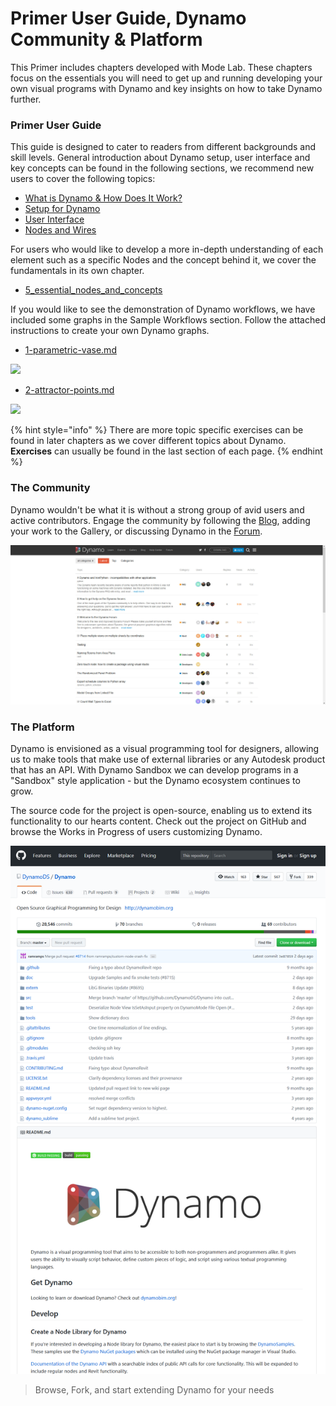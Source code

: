 # Primer User Guide, Dynamo Community & Platform

This Primer includes chapters developed with Mode Lab. These chapters focus on the essentials you will need to get up and running developing your own visual programs with Dynamo and key insights on how to take Dynamo further.&#x20;

### Primer User Guide

This guide is designed to cater to readers from different backgrounds and skill levels. General introduction about Dynamo setup, user interface and key concepts can be found in the following sections, we recommend new users to cover the following topics:

* [What is Dynamo & How Does It Work?](1-what-is-dynamo.md)
* [Setup for Dynamo](../2\_setup\_for\_dynamo/)
* [User Interface](../3\_user\_interface/)
* [Nodes and Wires](../4\_nodes\_and\_wires/)

For users who would like to develop a more in-depth understanding of each element such as a specific Nodes and the concept behind it, we cover the fundamentals in its own chapter.

* [5\_essential\_nodes\_and\_concepts](../5\_essential\_nodes\_and\_concepts/ "mention")

If you would like to see the demonstration of Dynamo workflows, we have included some graphs in the Sample Workflows section. Follow the attached instructions to create your own Dynamo graphs.

* [1-parametric-vase.md](../10\_sample\_workflow/10-1\_getting-started-workflows/1-parametric-vase.md "mention")

![](<../.gitbook/assets/vase1 (3).gif>)

* [2-attractor-points.md](../10\_sample\_workflow/10-1\_getting-started-workflows/2-attractor-points.md "mention")

![](<../.gitbook/assets/attractor1 (1).gif>)

{% hint style="info" %}
There are more topic specific exercises can be found in later chapters as we cover different topics about Dynamo. **Exercises** can usually be found in the last section of each page.
{% endhint %}

### The Community

Dynamo wouldn't be what it is without a strong group of avid users and active contributors. Engage the community by following the [Blog](http://dynamobim.org/blog/), adding your work to the Gallery, or discussing Dynamo in the [Forum](https://forum.dynamobim.com).

![The Forum](../.gitbook/assets/02-Community.png)

### The Platform

Dynamo is envisioned as a visual programming tool for designers, allowing us to make tools that make use of external libraries or any Autodesk product that has an API. With Dynamo Sandbox we can develop programs in a "Sandbox" style application - but the Dynamo ecosystem continues to grow.

The source code for the project is open-source, enabling us to extend its functionality to our hearts content. Check out the project on GitHub and browse the Works in Progress of users customizing Dynamo.

![The Repo](../.gitbook/assets/03-TheRepo.png)

> Browse, Fork, and start extending Dynamo for your needs
